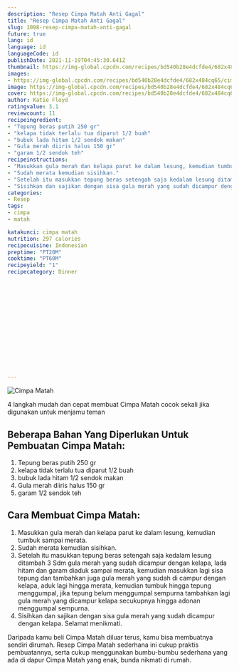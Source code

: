 ```yaml
---
description: "Resep Cimpa Matah Anti Gagal"
title: "Resep Cimpa Matah Anti Gagal"
slug: 1098-resep-cimpa-matah-anti-gagal
future: true
lang: id
language: id
languageCode: id
publishDate: 2021-11-19T04:45:30.641Z 
thumbnail: https://img-global.cpcdn.com/recipes/bd540b28e4dcfde4/682x484cq65/cimpa-matah-foto-resep-utama.png
images:
- https://img-global.cpcdn.com/recipes/bd540b28e4dcfde4/682x484cq65/cimpa-matah-foto-resep-utama.png
image: https://img-global.cpcdn.com/recipes/bd540b28e4dcfde4/682x484cq65/cimpa-matah-foto-resep-utama.png
cover: https://img-global.cpcdn.com/recipes/bd540b28e4dcfde4/682x484cq65/cimpa-matah-foto-resep-utama.png
author: Katie Floyd
ratingvalue: 3.1
reviewcount: 11
recipeingredient:
- "Tepung beras putih 250 gr"
- "kelapa tidak terlalu tua diparut 1/2 buah"
- "bubuk lada hitam 1/2 sendok makan"
- "Gula merah diiris halus 150 gr"
- "garam 1/2 sendok teh"
recipeinstructions:
- "Masukkan gula merah dan kelapa parut ke dalam lesung, kemudian tumbuk sampai merata."
- "Sudah merata kemudian sisihkan."
- "Setelah itu masukkan tepung beras setengah saja kedalam lesung ditambah 3 Sdm gula merah yang sudah dicampur dengan kelapa, lada hitam dan garam diaduk sampai merata, kemudian masukkan lagi sisa tepung dan tambahkan juga gula merah yang sudah di campur dengan kelapa, aduk lagi hingga merata, kemudian tumbuk hingga tepung menggumpal, jika tepung belum menggumpal sempurna tambahkan lagi gula merah yang dicampur kelapa secukupnya hingga adonan menggumpal sempurna."
- "Sisihkan dan sajikan dengan sisa gula merah yang sudah dicampur dengan kelapa. Selamat menikmati."
categories:
- Resep
tags:
- cimpa
- matah

katakunci: cimpa matah 
nutrition: 297 calories
recipecuisine: Indonesian
preptime: "PT20M"
cooktime: "PT60M"
recipeyield: "1"
recipecategory: Dinner


     
    
    
    
    
    
    
    
    
    
    
      
    
---
```



![Cimpa Matah](https://img-global.cpcdn.com/recipes/bd540b28e4dcfde4/682x484cq65/cimpa-matah-foto-resep-utama.png)

4 langkah mudah dan cepat membuat  Cimpa Matah cocok sekali jika digunakan untuk menjamu teman

<!--inarticleads1-->

## Beberapa Bahan Yang Diperlukan Untuk Pembuatan Cimpa Matah:

1. Tepung beras putih 250 gr
1. kelapa tidak terlalu tua diparut 1/2 buah
1. bubuk lada hitam 1/2 sendok makan
1. Gula merah diiris halus 150 gr
1. garam 1/2 sendok teh



<!--inarticleads2-->

## Cara Membuat Cimpa Matah:

1. Masukkan gula merah dan kelapa parut ke dalam lesung, kemudian tumbuk sampai merata.
1. Sudah merata kemudian sisihkan.
1. Setelah itu masukkan tepung beras setengah saja kedalam lesung ditambah 3 Sdm gula merah yang sudah dicampur dengan kelapa, lada hitam dan garam diaduk sampai merata, kemudian masukkan lagi sisa tepung dan tambahkan juga gula merah yang sudah di campur dengan kelapa, aduk lagi hingga merata, kemudian tumbuk hingga tepung menggumpal, jika tepung belum menggumpal sempurna tambahkan lagi gula merah yang dicampur kelapa secukupnya hingga adonan menggumpal sempurna.
1. Sisihkan dan sajikan dengan sisa gula merah yang sudah dicampur dengan kelapa. Selamat menikmati.




Daripada kamu beli  Cimpa Matah  diluar terus, kamu  bisa membuatnya sendiri dirumah. Resep  Cimpa Matah  sederhana ini cukup praktis pembuatannya, serta cukup menggunakan bumbu-bumbu sederhana yang ada di dapur  Cimpa Matah  yang enak, bunda nikmati di rumah.

